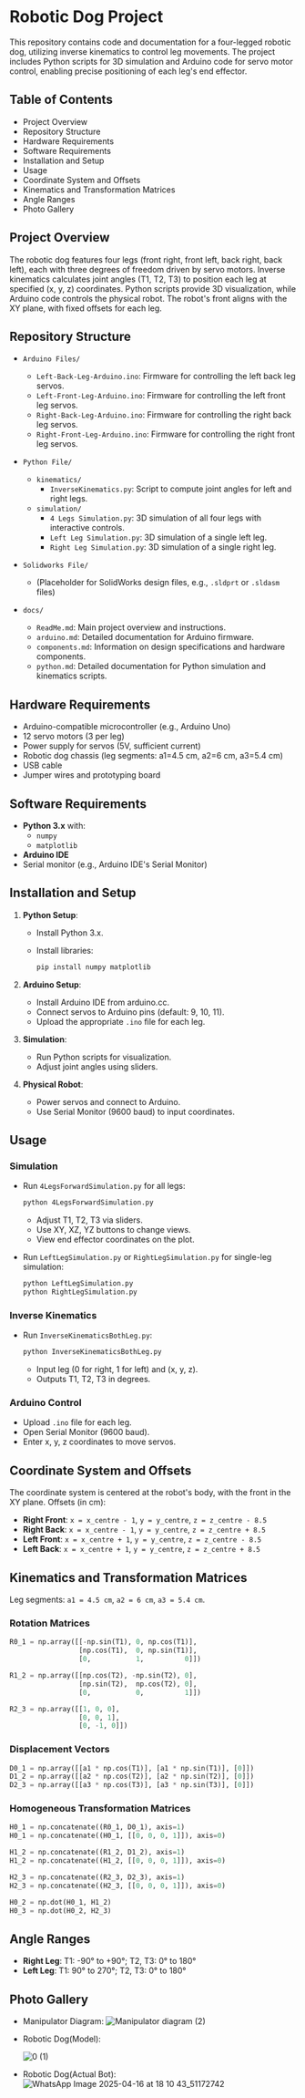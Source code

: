 # Robotic Dog Project

This repository contains code and documentation for a four-legged robotic dog, utilizing inverse kinematics to control leg movements. The project includes Python scripts for 3D simulation and Arduino code for servo motor control, enabling precise positioning of each leg's end effector.

## Table of Contents

- Project Overview
- Repository Structure
- Hardware Requirements
- Software Requirements
- Installation and Setup
- Usage
- Coordinate System and Offsets
- Kinematics and Transformation Matrices
- Angle Ranges
- Photo Gallery

## Project Overview

The robotic dog features four legs (front right, front left, back right, back left), each with three degrees of freedom driven by servo motors. Inverse kinematics calculates joint angles (T1, T2, T3) to position each leg at specified (x, y, z) coordinates. Python scripts provide 3D visualization, while Arduino code controls the physical robot. The robot's front aligns with the XY plane, with fixed offsets for each leg.

## Repository Structure


- `Arduino Files/`

  - `Left-Back-Leg-Arduino.ino`: Firmware for controlling the left back leg servos.
  - `Left-Front-Leg-Arduino.ino`: Firmware for controlling the left front leg servos.
  - `Right-Back-Leg-Arduino.ino`: Firmware for controlling the right back leg servos.
  - `Right-Front-Leg-Arduino.ino`: Firmware for controlling the right front leg servos.

- `Python File/`

  - `kinematics/`
    - `InverseKinematics.py`: Script to compute joint angles for left and right legs.
  - `simulation/`
    - `4 Legs Simulation.py`: 3D simulation of all four legs with interactive controls.
    - `Left Leg Simulation.py`: 3D simulation of a single left leg.
    - `Right Leg Simulation.py`: 3D simulation of a single right leg.

- `Solidworks File/`

  - (Placeholder for SolidWorks design files, e.g., `.sldprt` or `.sldasm` files)

- `docs/`

  - `ReadMe.md`: Main project overview and instructions.
  - `arduino.md`: Detailed documentation for Arduino firmware.
  - `components.md`: Information on design specifications and hardware components.
  - `python.md`: Detailed documentation for Python simulation and kinematics scripts.

## Hardware Requirements

- Arduino-compatible microcontroller (e.g., Arduino Uno)
- 12 servo motors (3 per leg)
- Power supply for servos (5V, sufficient current)
- Robotic dog chassis (leg segments: a1=4.5 cm, a2=6 cm, a3=5.4 cm)
- USB cable
- Jumper wires and prototyping board

## Software Requirements

- **Python 3.x** with:
  - `numpy`
  - `matplotlib`
- **Arduino IDE**
- Serial monitor (e.g., Arduino IDE's Serial Monitor)

## Installation and Setup

1. **Python Setup**:

   - Install Python 3.x.

   - Install libraries:

     ```bash
     pip install numpy matplotlib
     ```

2. **Arduino Setup**:

   - Install Arduino IDE from arduino.cc.
   - Connect servos to Arduino pins (default: 9, 10, 11).
   - Upload the appropriate `.ino` file for each leg.

3. **Simulation**:

   - Run Python scripts for visualization.
   - Adjust joint angles using sliders.

4. **Physical Robot**:

   - Power servos and connect to Arduino.
   - Use Serial Monitor (9600 baud) to input coordinates.

## Usage

### Simulation

- Run `4LegsForwardSimulation.py` for all legs:

  ```bash
  python 4LegsForwardSimulation.py
  ```

  - Adjust T1, T2, T3 via sliders.
  - Use XY, XZ, YZ buttons to change views.
  - View end effector coordinates on the plot.

- Run `LeftLegSimulation.py` or `RightLegSimulation.py` for single-leg simulation:

  ```bash
  python LeftLegSimulation.py
  python RightLegSimulation.py
  ```

### Inverse Kinematics

- Run `InverseKinematicsBothLeg.py`:

  ```bash
  python InverseKinematicsBothLeg.py
  ```

  - Input leg (0 for right, 1 for left) and (x, y, z).
  - Outputs T1, T2, T3 in degrees.

### Arduino Control

- Upload `.ino` file for each leg.
- Open Serial Monitor (9600 baud).
- Enter x, y, z coordinates to move servos.

## Coordinate System and Offsets

The coordinate system is centered at the robot's body, with the front in the XY plane. Offsets (in cm):

- **Right Front**: `x = x_centre - 1`, `y = y_centre`, `z = z_centre - 8.5`
- **Right Back**: `x = x_centre - 1`, `y = y_centre`, `z = z_centre + 8.5`
- **Left Front**: `x = x_centre + 1`, `y = y_centre`, `z = z_centre - 8.5`
- **Left Back**: `x = x_centre + 1`, `y = y_centre`, `z = z_centre + 8.5`

## Kinematics and Transformation Matrices

Leg segments: `a1 = 4.5 cm`, `a2 = 6 cm`, `a3 = 5.4 cm`.

### Rotation Matrices

```python
R0_1 = np.array([[-np.sin(T1), 0, np.cos(T1)],
                 [np.cos(T1),  0, np.sin(T1)],
                 [0,           1,          0]])

R1_2 = np.array([[np.cos(T2), -np.sin(T2), 0],
                 [np.sin(T2),  np.cos(T2), 0],
                 [0,           0,          1]])

R2_3 = np.array([[1, 0, 0],
                 [0, 0, 1],
                 [0, -1, 0]])
```

### Displacement Vectors

```python
D0_1 = np.array([[a1 * np.cos(T1)], [a1 * np.sin(T1)], [0]])
D1_2 = np.array([[a2 * np.cos(T2)], [a2 * np.sin(T2)], [0]])
D2_3 = np.array([[a3 * np.cos(T3)], [a3 * np.sin(T3)], [0]])
```

### Homogeneous Transformation Matrices

```python
H0_1 = np.concatenate((R0_1, D0_1), axis=1)
H0_1 = np.concatenate((H0_1, [[0, 0, 0, 1]]), axis=0)

H1_2 = np.concatenate((R1_2, D1_2), axis=1)
H1_2 = np.concatenate((H1_2, [[0, 0, 0, 1]]), axis=0)

H2_3 = np.concatenate((R2_3, D2_3), axis=1)
H2_3 = np.concatenate((H2_3, [[0, 0, 0, 1]]), axis=0)

H0_2 = np.dot(H0_1, H1_2)
H0_3 = np.dot(H0_2, H2_3)
```

## Angle Ranges

- **Right Leg**: T1: -90° to +90°; T2, T3: 0° to 180°
- **Left Leg**: T1: 90° to 270°; T2, T3: 0° to 180°

## Photo Gallery

- Manipulator Diagram:
  ![Manipulator diagram (2)](https://github.com/user-attachments/assets/547689ec-47d4-4785-8a73-501576a69edf)

- Robotic Dog(Model):
  
  ![0 (1)](https://github.com/user-attachments/assets/e60c13fa-f6de-4905-8958-86fc56c41778)
- Robotic Dog(Actual Bot):
  ![WhatsApp Image 2025-04-16 at 18 10 43_51172742](https://github.com/user-attachments/assets/fe38dabb-26d7-484d-bc63-3f1190e2d42a)

